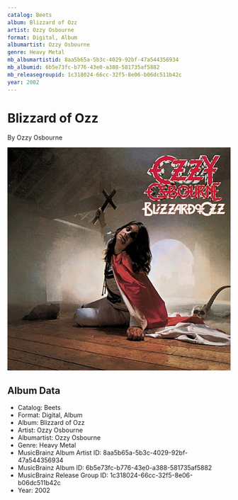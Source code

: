 ```yaml
---
catalog: Beets
album: Blizzard of Ozz
artist: Ozzy Osbourne
format: Digital, Album
albumartist: Ozzy Osbourne
genre: Heavy Metal
mb_albumartistid: 8aa5b65a-5b3c-4029-92bf-47a544356934
mb_albumid: 6b5e73fc-b776-43e0-a388-581735af5882
mb_releasegroupid: 1c318024-66cc-32f5-8e06-b06dc511b42c
year: 2002
---
```


# Blizzard of Ozz

By Ozzy Osbourne

![](../../assets/beetscovers/Ozzy_Osbourne-Blizzard_of_Ozz.jpg)

## Album Data

- Catalog: Beets
- Format: Digital, Album
- Album: Blizzard of Ozz
- Artist: Ozzy Osbourne
- Albumartist: Ozzy Osbourne
- Genre: Heavy Metal
- MusicBrainz Album Artist ID: 8aa5b65a-5b3c-4029-92bf-47a544356934
- MusicBrainz Album ID: 6b5e73fc-b776-43e0-a388-581735af5882
- MusicBrainz Release Group ID: 1c318024-66cc-32f5-8e06-b06dc511b42c
- Year: 2002

